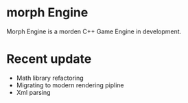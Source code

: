 # morph Engine 
Morph Engine is a morden C++ Game Engine in development.

# Recent update
* Math library refactoring
* Migrating to modern rendering pipline
* Xml parsing
